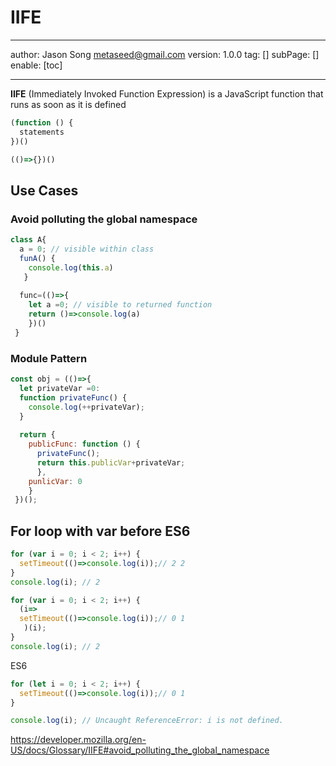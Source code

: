 # IIFE
---
author: Jason Song <metaseed@gmail.com>
version: 1.0.0
tag: []
subPage: []
enable: [toc]

---

**IIFE** (Immediately Invoked Function Expression) is a JavaScript function that runs as soon as it is defined
```js
(function () {
  statements
})()

(()=>{})()

```

## Use Cases
### Avoid polluting the global namespace
```js
class A{
  a = 0; // visible within class
  funA() {
    console.log(this.a)
   }
  
  func=(()=>{
    let a =0; // visible to returned function
    return ()=>console.log(a)
    })()
 }
```
### Module Pattern
```js
const obj = (()=>{
  let privateVar =0:
  function privateFunc() {
    console.log(++privateVar);
  }
  
  return {
    publicFunc: function () {
      privateFunc();
      return this.publicVar+privateVar;
      },
    punlicVar: 0
    }
 })();

```

## For loop with var before ES6
```js
for (var i = 0; i < 2; i++) {
  setTimeout(()=>console.log(i));// 2 2
}
console.log(i); // 2
```

```js
for (var i = 0; i < 2; i++) {
  (i=>
  setTimeout(()=>console.log(i));// 0 1
   )(i);
}
console.log(i); // 2
```
ES6
```js
for (let i = 0; i < 2; i++) {
  setTimeout(()=>console.log(i));// 0 1
}

console.log(i); // Uncaught ReferenceError: i is not defined.
```
https://developer.mozilla.org/en-US/docs/Glossary/IIFE#avoid_polluting_the_global_namespace